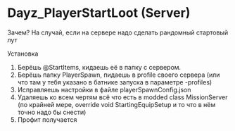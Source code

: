 # Dayz_PlayerStartLoot (Server)

Зачем?
На случай, если на сервере надо сделать рандомный стартовый лут

Установка
1) Берёшь @StartItems, кидаешь её в папку с сервером. 
2) Берёшь папку PlayerSpawn, пидаешь в profile своего сервера (или что там у тебя указано в батнике запуска в параметре -profiles)
3) Исправляешь настройки в файле playerSpawnConfig.json
4) Удаляешь ко всем чертям всё что есть в modded class MissionServer (по крайней мере, override void StartingEquipSetup и то что в нём точно надо бы снести)
5) Профит получается
